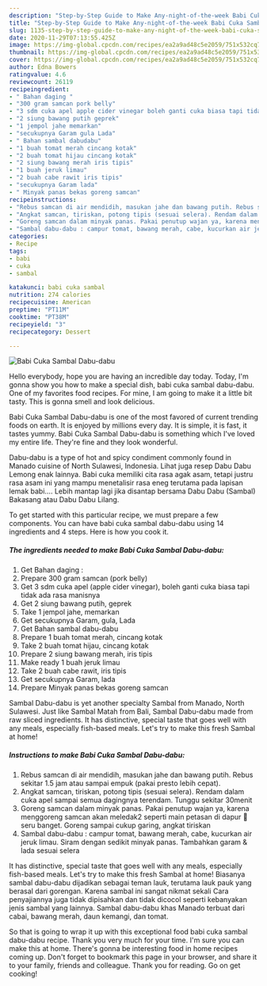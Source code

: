 ```yaml
---
description: "Step-by-Step Guide to Make Any-night-of-the-week Babi Cuka Sambal Dabu-dabu"
title: "Step-by-Step Guide to Make Any-night-of-the-week Babi Cuka Sambal Dabu-dabu"
slug: 1135-step-by-step-guide-to-make-any-night-of-the-week-babi-cuka-sambal-dabu-dabu
date: 2020-11-29T07:13:55.425Z
image: https://img-global.cpcdn.com/recipes/ea2a9ad48c5e2059/751x532cq70/babi-cuka-sambal-dabu-dabu-foto-resep-utama.jpg
thumbnail: https://img-global.cpcdn.com/recipes/ea2a9ad48c5e2059/751x532cq70/babi-cuka-sambal-dabu-dabu-foto-resep-utama.jpg
cover: https://img-global.cpcdn.com/recipes/ea2a9ad48c5e2059/751x532cq70/babi-cuka-sambal-dabu-dabu-foto-resep-utama.jpg
author: Edna Bowers
ratingvalue: 4.6
reviewcount: 26119
recipeingredient:
- " Bahan daging "
- "300 gram samcan pork belly"
- "3 sdm cuka apel apple cider vinegar boleh ganti cuka biasa tapi tidak ada rasa manisnya"
- "2 siung bawang putih geprek"
- "1 jempol jahe memarkan"
- "secukupnya Garam gula Lada"
- " Bahan sambal dabudabu"
- "1 buah tomat merah cincang kotak"
- "2 buah tomat hijau cincang kotak"
- "2 siung bawang merah iris tipis"
- "1 buah jeruk limau"
- "2 buah cabe rawit iris tipis"
- "secukupnya Garam lada"
- " Minyak panas bekas goreng samcan"
recipeinstructions:
- "Rebus samcan di air mendidih, masukan jahe dan bawang putih. Rebus sekitar 1.5 jam atau sampai empuk (pakai presto lebih cepat)."
- "Angkat samcan, tiriskan, potong tipis (sesuai selera). Rendam dalam cuka apel sampai semua dagingnya terendam. Tunggu sekitar 30menit"
- "Goreng samcan dalam minyak panas. Pakai penutup wajan ya, karena menggoreng samcan akan meledak2 seperti main petasan di dapur 🤣 seru banget. Goreng sampai cukup garing, angkat tiriskan"
- "Sambal dabu-dabu : campur tomat, bawang merah, cabe, kucurkan air jeruk limau. Siram dengan sedikit minyak panas. Tambahkan garam &amp; lada sesuai selera"
categories:
- Recipe
tags:
- babi
- cuka
- sambal

katakunci: babi cuka sambal 
nutrition: 274 calories
recipecuisine: American
preptime: "PT11M"
cooktime: "PT38M"
recipeyield: "3"
recipecategory: Dessert

---
```



![Babi Cuka Sambal Dabu-dabu](https://img-global.cpcdn.com/recipes/ea2a9ad48c5e2059/751x532cq70/babi-cuka-sambal-dabu-dabu-foto-resep-utama.jpg)

Hello everybody, hope you are having an incredible day today. Today, I'm gonna show you how to make a special dish, babi cuka sambal dabu-dabu. One of my favorites food recipes. For mine, I am going to make it a little bit tasty. This is gonna smell and look delicious.

Babi Cuka Sambal Dabu-dabu is one of the most favored of current trending foods on earth. It is enjoyed by millions every day. It is simple, it is fast, it tastes yummy. Babi Cuka Sambal Dabu-dabu is something which I've loved my entire life. They're fine and they look wonderful.

Dabu-dabu is a type of hot and spicy condiment commonly found in Manado cuisine of North Sulawesi, Indonesia. Lihat juga resep Dabu Dabu Lemong enak lainnya. Babi cuka memiliki cita rasa agak asam, tetapi justru rasa asam ini yang mampu menetalisir rasa eneg terutama pada lapisan lemak babi…. Lebih mantap lagi jika disantap bersama Dabu Dabu (Sambal) Bakasang atau Dabu Dabu Lilang.


To get started with this particular recipe, we must prepare a few components. You can have babi cuka sambal dabu-dabu using 14 ingredients and 4 steps. Here is how you cook it.

<!--inarticleads1-->

##### The ingredients needed to make Babi Cuka Sambal Dabu-dabu:

1. Get  Bahan daging :
1. Prepare 300 gram samcan (pork belly)
1. Get 3 sdm cuka apel (apple cider vinegar), boleh ganti cuka biasa tapi tidak ada rasa manisnya
1. Get 2 siung bawang putih, geprek
1. Take 1 jempol jahe, memarkan
1. Get secukupnya Garam, gula, Lada
1. Get  Bahan sambal dabu-dabu
1. Prepare 1 buah tomat merah, cincang kotak
1. Take 2 buah tomat hijau, cincang kotak
1. Prepare 2 siung bawang merah, iris tipis
1. Make ready 1 buah jeruk limau
1. Take 2 buah cabe rawit, iris tipis
1. Get secukupnya Garam, lada
1. Prepare  Minyak panas bekas goreng samcan


Sambal Dabu-dabu is yet another specialty Sambal from Manado, North Sulawesi. Just like Sambal Matah from Bali, Sambal Dabu-dabu made from raw sliced ingredients. It has distinctive, special taste that goes well with any meals, especially fish-based meals. Let&#39;s try to make this fresh Sambal at home! 

<!--inarticleads2-->

##### Instructions to make Babi Cuka Sambal Dabu-dabu:

1. Rebus samcan di air mendidih, masukan jahe dan bawang putih. Rebus sekitar 1.5 jam atau sampai empuk (pakai presto lebih cepat).
1. Angkat samcan, tiriskan, potong tipis (sesuai selera). Rendam dalam cuka apel sampai semua dagingnya terendam. Tunggu sekitar 30menit
1. Goreng samcan dalam minyak panas. Pakai penutup wajan ya, karena menggoreng samcan akan meledak2 seperti main petasan di dapur 🤣 seru banget. Goreng sampai cukup garing, angkat tiriskan
1. Sambal dabu-dabu : campur tomat, bawang merah, cabe, kucurkan air jeruk limau. Siram dengan sedikit minyak panas. Tambahkan garam &amp; lada sesuai selera


It has distinctive, special taste that goes well with any meals, especially fish-based meals. Let&#39;s try to make this fresh Sambal at home! Biasanya sambal dabu-dabu dijadikan sebagai teman lauk, terutama lauk pauk yang berasal dari gorengan. Karena sambal ini sangat nikmat sekali Cara penyajiannya juga tidak dipisahkan dan tidak dicocol seperti kebanyakan jenis sambal yang lainnya. Sambal dabu-dabu khas Manado terbuat dari cabai, bawang merah, daun kemangi, dan tomat. 

So that is going to wrap it up with this exceptional food babi cuka sambal dabu-dabu recipe. Thank you very much for your time. I'm sure you can make this at home. There's gonna be interesting food in home recipes coming up. Don't forget to bookmark this page in your browser, and share it to your family, friends and colleague. Thank you for reading. Go on get cooking!

